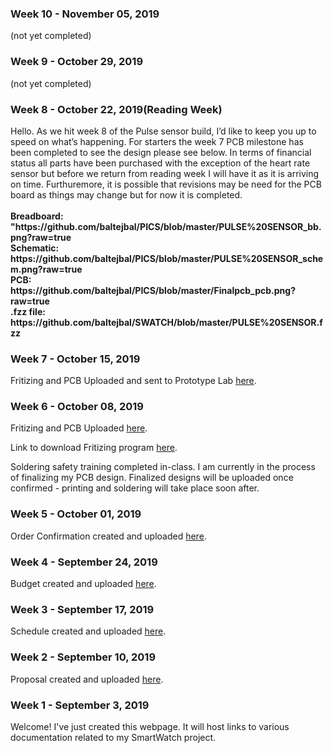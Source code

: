 <html>
  <head></head>
  <body>
    <h3 id="November-05-2019-Week-10">Week 10 - November 05, 2019</h3>
    <p>(not yet completed)</p>
    <h3 id="October-29-2019-Week-9">Week 9 - October 29, 2019</h3>
    <p>(not yet completed)</p>
    <h3 id="October-22-2019-Week-8">Week 8 - October 22, 2019(Reading Week)</h3>
    <p> Hello. As we hit week 8 of the Pulse sensor build, I’d like to keep you up to speed on what’s happening. For starters the week 7 PCB milestone has been completed to see the design please see below. In terms of financial status all parts have been purchased with the exception of the heart rate sensor but before we return from reading week I will have it as it is arriving on time. Furthuremore, it is possible that revisions may be need for the PCB board as things may change but for now it is completed.<b><br><br><b>Breadboard:</b><br> "https://github.com/baltejbal/PICS/blob/master/PULSE%20SENSOR_bb.png?raw=true<br><b>Schematic:</b> <br>https://github.com/baltejbal/PICS/blob/master/PULSE%20SENSOR_schem.png?raw=true<br><b>PCB:</b><br>https://github.com/baltejbal/PICS/blob/master/Finalpcb_pcb.png?raw=true<br><b>.fzz file:</b><br>https://github.com/baltejbal/SWATCH/blob/master/PULSE%20SENSOR.fzz</b>
    <h3 id="October-15-2019-Week-7">Week 7 - October 15, 2019</h3>
    <p> Fritizing and PCB Uploaded and sent to Prototype Lab <a
     href="https://github.com/baltejbal/PICS/blob/master/Finalpcb_pcb.png">here</a>.</p>
    <h3 id="October-08-2019-week-6">Week 6 - October 08, 2019</h3> 
    <p>Fritizing and PCB Uploaded <a                  
    href="https://github.com/baltejbal/SWATCH/blob/master/PULSE%20SENSOR.fzz">here</a>.</p>
    <p>Link to download Fritizing program <a     
    href="https://fritzing.org/download/">here</a>.</p>
    <p>Soldering safety training completed in-class. I am currently in the process of finalizing my PCB design. Finalized designs will be        uploaded once confirmed - printing and soldering will take place soon after.</p>
    <h3 id="October-01-2019-week-5">Week 5 - October 01, 2019</h3> 
    <p>Order Confirmation created and uploaded <a href="https://github.com/baltejbal/SWATCH/blob/master/ORDER%20CONFIRMATION.docx">here</a>.</p>
    <h3 id="september-24-2019-week-4">Week 4 - September 24, 2019</h3>
    <p>Budget created and uploaded <a href="https://github.com/baltejbal/SWATCH/blob/master/budget.xlsx">here</a>.</p>
    <h3 id="september-17-2019-week-3">Week 3 - September 17, 2019</h3>
    <p>Schedule created and uploaded <a href="https://github.com/baltejbal/SWATCH/blob/master/ProjectTimeLine.mpp">here</a>.</p>
    <h3 id="september-10-2019-week-2">Week 2 - September 10, 2019</h3>
    <p>Proposal created and uploaded <a href="https://github.com/baltejbal/SWATCH/blob/master/ProposalContentStudentNameRev03.xlsx">here</a>.</p>
    <h3 id="september-03-2019-week-1">Week 1 - September 3, 2019</h3>
    <p>Welcome! I've just created this webpage. It will host links to various documentation related to my SmartWatch project.</p>
  </body>
</html>
